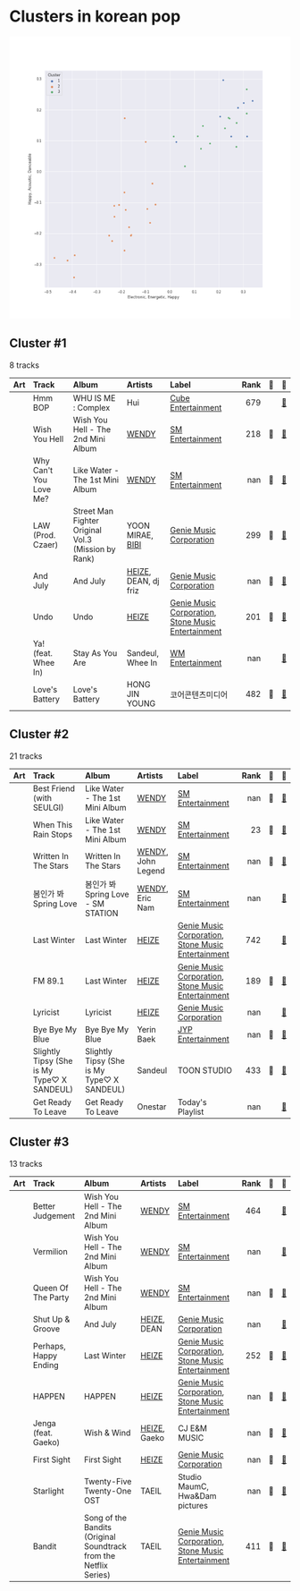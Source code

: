 # Clusters in korean pop

![Comparison of Cluster](../../../images/genres/korean_pop/clusters/clusters_scatter.png)

## Cluster #1

8 tracks

| Art | Track | Album | Artists | Label | Rank | 💚 | 🔗 |
|:---|:---|:---|:---|:---|---:|:---|:---|
| <img src="https://i.scdn.co/image/ab67616d0000b273fb58e97e2e4b1cac28d6ba23" alt="" width="50" /> | Hmm BOP | WHU IS ME : Complex | Hui | [Cube Entertainment](../../../../labels/cube_entertainment) | 679 | | [🔗](https://open.spotify.com/track/02b8ldrByRJbFE5M71q34w) |
| <img src="https://i.scdn.co/image/ab67616d0000b273c4230302ebdf58aef8873907" alt="" width="50" /> | Wish You Hell | Wish You Hell - The 2nd Mini Album | [WENDY](../../../../artists/wendy/overview.md) | [SM Entertainment](../../../../labels/sm_entertainment) | 218 | 💚 | [🔗](https://open.spotify.com/track/7b8SkcdeiTuo6FQXdPgPWW) |
| <img src="https://i.scdn.co/image/ab67616d0000b273d8856d19e1f5784ed643d862" alt="" width="50" /> | Why Can't You Love Me? | Like Water - The 1st Mini Album | [WENDY](../../../../artists/wendy/overview.md) | [SM Entertainment](../../../../labels/sm_entertainment) | nan | 💚 | [🔗](https://open.spotify.com/track/0CyydmXI4QhgUWrZsPOTXA) |
| <img src="https://i.scdn.co/image/ab67616d0000b2735c2efa8ce12c99a92b914e20" alt="" width="50" /> | LAW (Prod. Czaer) | Street Man Fighter Original Vol.3 (Mission by Rank) | YOON MIRAE, [BIBI](../../../../artists/bibi/overview.md) | [Genie Music Corporation](../../../../labels/genie_music_corporation) | 299 | 💚 | [🔗](https://open.spotify.com/track/0VES0jpNQEdRpD31gYDIMe) |
| <img src="https://i.scdn.co/image/ab67616d0000b2737f22ff3c2da84dfc06101e23" alt="" width="50" /> | And July | And July | [HEIZE](../../../../artists/heize/overview.md), DEAN, dj friz | [Genie Music Corporation](../../../../labels/genie_music_corporation) | nan | 💚 | [🔗](https://open.spotify.com/track/0Yz3F0UGDibDe8uU69zmjn) |
| <img src="https://i.scdn.co/image/ab67616d0000b27345c3e1eaeaed3345abae9616" alt="" width="50" /> | Undo | Undo | [HEIZE](../../../../artists/heize/overview.md) | [Genie Music Corporation](../../../../labels/genie_music_corporation), [Stone Music Entertainment](../../../../labels/stone_music_entertainment) | 201 | 💚 | [🔗](https://open.spotify.com/track/6z1pJ3KUmQagUpMVqL62sa) |
| <img src="https://i.scdn.co/image/ab67616d0000b2737a8de21bdcbdc7bb597f1637" alt="" width="50" /> | Ya! (feat. Whee In) | Stay As You Are | Sandeul, Whee In | [WM Entertainment](../../../../labels/wm_entertainment) | nan | | [🔗](https://open.spotify.com/track/24HGlde2QMGAigs6bDdEhS) |
| <img src="https://i.scdn.co/image/ab67616d0000b273d66fa6cfaadb6b634bd1c640" alt="" width="50" /> | Love's Battery | Love's Battery | HONG JIN YOUNG | 코어콘텐츠미디어 | 482 | 💚 | [🔗](https://open.spotify.com/track/3ODnfFXZP7hLp2fn2KpGGG) |
## Cluster #2

21 tracks

| Art | Track | Album | Artists | Label | Rank | 💚 | 🔗 |
|:---|:---|:---|:---|:---|---:|:---|:---|
| <img src="https://i.scdn.co/image/ab67616d0000b273d8856d19e1f5784ed643d862" alt="" width="50" /> | Best Friend (with SEULGI) | Like Water - The 1st Mini Album | [WENDY](../../../../artists/wendy/overview.md) | [SM Entertainment](../../../../labels/sm_entertainment) | nan | 💚 | [🔗](https://open.spotify.com/track/0F9Xy6OTbkqOv94pklkwKu) |
| <img src="https://i.scdn.co/image/ab67616d0000b273d8856d19e1f5784ed643d862" alt="" width="50" /> | When This Rain Stops | Like Water - The 1st Mini Album | [WENDY](../../../../artists/wendy/overview.md) | [SM Entertainment](../../../../labels/sm_entertainment) | 23 | 💚 | [🔗](https://open.spotify.com/track/6mavVLsxaa4YcPje9qZKcf) |
| <img src="https://i.scdn.co/image/ab67616d0000b27352d0ac4eb2c3fd56c01a01b5" alt="" width="50" /> | Written In The Stars | Written In The Stars | [WENDY](../../../../artists/wendy/overview.md), John Legend | [SM Entertainment](../../../../labels/sm_entertainment) | nan | 💚 | [🔗](https://open.spotify.com/track/6SLMyJPRTh2zCX9SJJHTZQ) |
| <img src="https://i.scdn.co/image/ab67616d0000b273c2220e622cd370a4237727f8" alt="" width="50" /> | 봄인가 봐 Spring Love | 봄인가 봐 Spring Love - SM STATION | [WENDY](../../../../artists/wendy/overview.md), Eric Nam | [SM Entertainment](../../../../labels/sm_entertainment) | nan | | [🔗](https://open.spotify.com/track/6YOXdy9jShw66iOnBzQMKv) |
| <img src="https://i.scdn.co/image/ab67616d0000b2733b414bbbf73c81957c8b7541" alt="" width="50" /> | Last Winter | Last Winter | [HEIZE](../../../../artists/heize/overview.md) | [Genie Music Corporation](../../../../labels/genie_music_corporation), [Stone Music Entertainment](../../../../labels/stone_music_entertainment) | 742 | | [🔗](https://open.spotify.com/track/0neVuSeb4wkhi1tLNc0t47) |
| <img src="https://i.scdn.co/image/ab67616d0000b2733b414bbbf73c81957c8b7541" alt="" width="50" /> | FM 89.1 | Last Winter | [HEIZE](../../../../artists/heize/overview.md) | [Genie Music Corporation](../../../../labels/genie_music_corporation), [Stone Music Entertainment](../../../../labels/stone_music_entertainment) | 189 | 💚 | [🔗](https://open.spotify.com/track/262jf0kGFJVl2AHsGJ6xiG) |
| <img src="https://i.scdn.co/image/ab67616d0000b273f259431ac3c0458143ce0d53" alt="" width="50" /> | Lyricist | Lyricist | [HEIZE](../../../../artists/heize/overview.md) | [Genie Music Corporation](../../../../labels/genie_music_corporation) | nan | | [🔗](https://open.spotify.com/track/1eEHOnrNLP46aGKLb1LtMI) |
| <img src="https://i.scdn.co/image/ab67616d0000b273b9aea3c24941166131a8c8b8" alt="" width="50" /> | Bye Bye My Blue | Bye Bye My Blue | Yerin Baek | [JYP Entertainment](../../../../labels/jyp_entertainment) | nan | 💚 | [🔗](https://open.spotify.com/track/1XslqSASDWaMZdjhWa7Jb7) |
| <img src="https://i.scdn.co/image/ab67616d0000b273470483222eb038c3b60e71f6" alt="" width="50" /> | Slightly Tipsy (She is My Type♡ X SANDEUL) | Slightly Tipsy (She is My Type♡ X SANDEUL) | Sandeul | TOON STUDIO | 433 | 💚 | [🔗](https://open.spotify.com/track/1xWVYPdaLm909DbFmuPGOR) |
| <img src="https://i.scdn.co/image/ab67616d0000b27381156fba3e07547c62984394" alt="" width="50" /> | Get Ready To Leave | Get Ready To Leave | Onestar | Today's Playlist | nan | | [🔗](https://open.spotify.com/track/2HD4JdEYMkpgeu22IcOSAg) |
## Cluster #3

13 tracks

| Art | Track | Album | Artists | Label | Rank | 💚 | 🔗 |
|:---|:---|:---|:---|:---|---:|:---|:---|
| <img src="https://i.scdn.co/image/ab67616d0000b273c4230302ebdf58aef8873907" alt="" width="50" /> | Better Judgement | Wish You Hell - The 2nd Mini Album | [WENDY](../../../../artists/wendy/overview.md) | [SM Entertainment](../../../../labels/sm_entertainment) | 464 | | [🔗](https://open.spotify.com/track/0CjGCpqs4qBqZi7ibYyZLi) |
| <img src="https://i.scdn.co/image/ab67616d0000b273c4230302ebdf58aef8873907" alt="" width="50" /> | Vermilion | Wish You Hell - The 2nd Mini Album | [WENDY](../../../../artists/wendy/overview.md) | [SM Entertainment](../../../../labels/sm_entertainment) | nan | | [🔗](https://open.spotify.com/track/3Oo9zqlxcXNEaINhiXOrBm) |
| <img src="https://i.scdn.co/image/ab67616d0000b273c4230302ebdf58aef8873907" alt="" width="50" /> | Queen Of The Party | Wish You Hell - The 2nd Mini Album | [WENDY](../../../../artists/wendy/overview.md) | [SM Entertainment](../../../../labels/sm_entertainment) | nan | 💚 | [🔗](https://open.spotify.com/track/7owXmiwfpFAZW24qNPyYfr) |
| <img src="https://i.scdn.co/image/ab67616d0000b2737f22ff3c2da84dfc06101e23" alt="" width="50" /> | Shut Up & Groove | And July | [HEIZE](../../../../artists/heize/overview.md), DEAN | [Genie Music Corporation](../../../../labels/genie_music_corporation) | nan | | [🔗](https://open.spotify.com/track/1WT5I6vlWjYW2cnhR1UkVA) |
| <img src="https://i.scdn.co/image/ab67616d0000b2733b414bbbf73c81957c8b7541" alt="" width="50" /> | Perhaps, Happy Ending | Last Winter | [HEIZE](../../../../artists/heize/overview.md) | [Genie Music Corporation](../../../../labels/genie_music_corporation), [Stone Music Entertainment](../../../../labels/stone_music_entertainment) | 252 | 💚 | [🔗](https://open.spotify.com/track/5VRjJvpk6xL9cxkkWhfWkY) |
| <img src="https://i.scdn.co/image/ab67616d0000b273168258bceeef84be1d0c9301" alt="" width="50" /> | HAPPEN | HAPPEN | [HEIZE](../../../../artists/heize/overview.md) | [Genie Music Corporation](../../../../labels/genie_music_corporation), [Stone Music Entertainment](../../../../labels/stone_music_entertainment) | nan | 💚 | [🔗](https://open.spotify.com/track/1MtCOuTy3B6fU72LQPvg16) |
| <img src="https://i.scdn.co/image/ab67616d0000b273e5b72a052cd11134380eeb8a" alt="" width="50" /> | Jenga (feat. Gaeko) | Wish & Wind | [HEIZE](../../../../artists/heize/overview.md), Gaeko | CJ E&M MUSIC | nan | 💚 | [🔗](https://open.spotify.com/track/1dA1tlzwcJ3YDYsSul1m06) |
| <img src="https://i.scdn.co/image/ab67616d0000b2733d56b95f88f4743d79aa62f4" alt="" width="50" /> | First Sight | First Sight | [HEIZE](../../../../artists/heize/overview.md) | [Genie Music Corporation](../../../../labels/genie_music_corporation) | nan | 💚 | [🔗](https://open.spotify.com/track/2g76vE59gdow7ynPQdzuaw) |
| <img src="https://i.scdn.co/image/ab67616d0000b2735ccb1b40b2081fff238473bb" alt="" width="50" /> | Starlight | Twenty-Five Twenty-One OST | TAEIL | Studio MaumC, Hwa&Dam pictures | nan | 💚 | [🔗](https://open.spotify.com/track/7cIC9v7EfYZl7vFLPkIXTS) |
| <img src="https://i.scdn.co/image/ab67616d0000b273e7c7f3bafee5562a4c01658b" alt="" width="50" /> | Bandit | Song of the Bandits (Original Soundtrack from the Netflix Series) | TAEIL | [Genie Music Corporation](../../../../labels/genie_music_corporation), [Stone Music Entertainment](../../../../labels/stone_music_entertainment) | 411 | 💚 | [🔗](https://open.spotify.com/track/3mQH4pXsnixxr8EDK7ZZVa) |